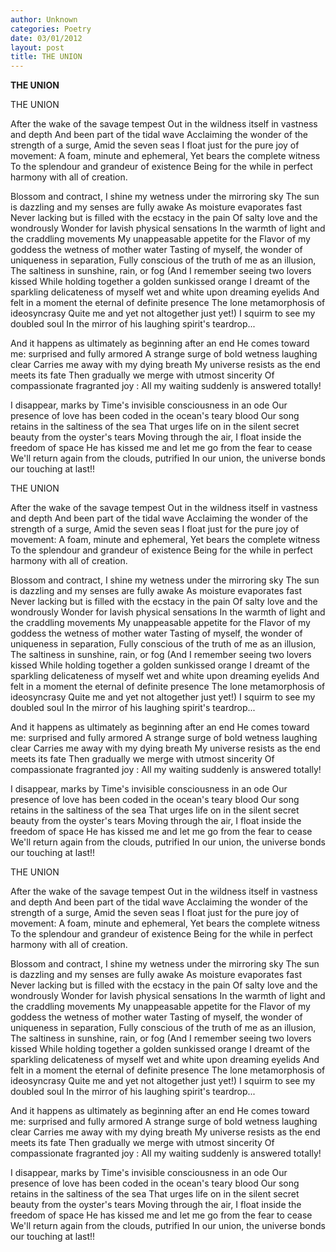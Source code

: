 ```yaml
---
author: Unknown
categories: Poetry
date: 03/01/2012
layout: post
title: THE UNION
---
```


**THE UNION**

THE UNION


After the wake of the savage tempest
Out in the wildness itself in vastness and depth
And been part of the tidal wave
Acclaiming the wonder of the strength of a surge,
Amid the seven seas I float just for the pure joy of movement:
A foam, minute and ephemeral,
Yet bears the complete witness
To the splendour and grandeur of existence
Being for the while in perfect harmony with all of creation.

Blossom and contract, I shine my wetness under the mirroring sky
The sun is dazzling and my senses are fully awake
As moisture evaporates fast
Never lacking but is filled with the ecstacy in the pain
Of salty love and the wondrously
Wonder for lavish physical sensations
In the warmth of light and the craddling movements
My unappeasable appetite for the
Flavor of my goddess the wetness of mother water
Tasting of myself, the wonder of uniqueness in separation,
Fully conscious of the truth of me as an illusion,
The saltiness in sunshine, rain, or fog
(And I remember seeing two lovers kissed
While holding together a golden sunkissed orange
I dreamt of the sparkling delicateness
of myself wet and white upon dreaming eyelids
And felt in a moment the eternal of definite presence
The lone metamorphosis of ideosyncrasy
Quite me and yet not altogether just yet!)
I squirm to see my doubled soul
In the mirror of his laughing spirit's teardrop...

And it happens as ultimately as beginning after an end
He comes toward me: surprised and fully armored
A strange surge of bold wetness laughing clear
Carries me away with my dying breath
My universe resists as the end meets its fate
Then gradually we merge with utmost sincerity
Of compassionate fragranted joy
: All my waiting suddenly is answered totally!

I disappear, marks by Time's invisible consciousness in an ode
Our presence of love has been coded in the ocean's teary blood
Our song retains in the saltiness of the sea
That urges life o­n in the silent secret beauty from the oyster's tears
Moving through the air, I float inside the freedom of space
He has kissed me and let me go from the fear to cease
We'll return again from the clouds, putrified
In our union, the universe bonds our touching at last!!

THE UNION


After the wake of the savage tempest
Out in the wildness itself in vastness and depth
And been part of the tidal wave
Acclaiming the wonder of the strength of a surge,
Amid the seven seas I float just for the pure joy of movement:
A foam, minute and ephemeral,
Yet bears the complete witness
To the splendour and grandeur of existence
Being for the while in perfect harmony with all of creation.

Blossom and contract, I shine my wetness under the mirroring sky
The sun is dazzling and my senses are fully awake
As moisture evaporates fast
Never lacking but is filled with the ecstacy in the pain
Of salty love and the wondrously
Wonder for lavish physical sensations
In the warmth of light and the craddling movements
My unappeasable appetite for the
Flavor of my goddess the wetness of mother water
Tasting of myself, the wonder of uniqueness in separation,
Fully conscious of the truth of me as an illusion,
The saltiness in sunshine, rain, or fog
(And I remember seeing two lovers kissed
While holding together a golden sunkissed orange
I dreamt of the sparkling delicateness
of myself wet and white upon dreaming eyelids
And felt in a moment the eternal of definite presence
The lone metamorphosis of ideosyncrasy
Quite me and yet not altogether just yet!)
I squirm to see my doubled soul
In the mirror of his laughing spirit's teardrop...

And it happens as ultimately as beginning after an end
He comes toward me: surprised and fully armored
A strange surge of bold wetness laughing clear
Carries me away with my dying breath
My universe resists as the end meets its fate
Then gradually we merge with utmost sincerity
Of compassionate fragranted joy
: All my waiting suddenly is answered totally!

I disappear, marks by Time's invisible consciousness in an ode
Our presence of love has been coded in the ocean's teary blood
Our song retains in the saltiness of the sea
That urges life o­n in the silent secret beauty from the oyster's tears
Moving through the air, I float inside the freedom of space
He has kissed me and let me go from the fear to cease
We'll return again from the clouds, putrified
In our union, the universe bonds our touching at last!!

THE UNION


After the wake of the savage tempest
Out in the wildness itself in vastness and depth
And been part of the tidal wave
Acclaiming the wonder of the strength of a surge,
Amid the seven seas I float just for the pure joy of movement:
A foam, minute and ephemeral,
Yet bears the complete witness
To the splendour and grandeur of existence
Being for the while in perfect harmony with all of creation.

Blossom and contract, I shine my wetness under the mirroring sky
The sun is dazzling and my senses are fully awake
As moisture evaporates fast
Never lacking but is filled with the ecstacy in the pain
Of salty love and the wondrously
Wonder for lavish physical sensations
In the warmth of light and the craddling movements
My unappeasable appetite for the
Flavor of my goddess the wetness of mother water
Tasting of myself, the wonder of uniqueness in separation,
Fully conscious of the truth of me as an illusion,
The saltiness in sunshine, rain, or fog
(And I remember seeing two lovers kissed
While holding together a golden sunkissed orange
I dreamt of the sparkling delicateness
of myself wet and white upon dreaming eyelids
And felt in a moment the eternal of definite presence
The lone metamorphosis of ideosyncrasy
Quite me and yet not altogether just yet!)
I squirm to see my doubled soul
In the mirror of his laughing spirit's teardrop...

And it happens as ultimately as beginning after an end
He comes toward me: surprised and fully armored
A strange surge of bold wetness laughing clear
Carries me away with my dying breath
My universe resists as the end meets its fate
Then gradually we merge with utmost sincerity
Of compassionate fragranted joy
: All my waiting suddenly is answered totally!

I disappear, marks by Time's invisible consciousness in an ode
Our presence of love has been coded in the ocean's teary blood
Our song retains in the saltiness of the sea
That urges life o­n in the silent secret beauty from the oyster's tears
Moving through the air, I float inside the freedom of space
He has kissed me and let me go from the fear to cease
We'll return again from the clouds, putrified
In our union, the universe bonds our touching at last!!
